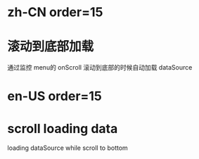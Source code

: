 # zh-CN order=15

# 滚动到底部加载

通过监控 menu的 onScroll 滚动到底部的时候自动加载 dataSource

# en-US order=15

# scroll loading data

loading dataSource while scroll to bottom

